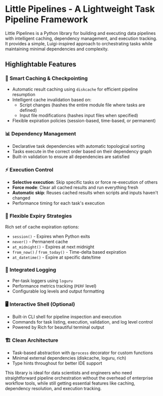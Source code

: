 # Little Pipelines - A Lightweight Task Pipeline Framework

Little Pipelines is a Python library for building and executing data pipelines with intelligent caching, dependency management, and execution tracking. It provides a simple, Luigi-inspired approach to orchestrating tasks while maintaining minimal dependencies and complexity.

## Highlightable Features

### 🔄 **Smart Caching & Checkpointing**
- Automatic result caching using `diskcache` for efficient pipeline resumption
- Intelligent cache invalidation based on:
  - Script changes (hashes the entire module file where tasks are defined)
  - Input file modifications (hashes input files when specified)
- Flexible expiration policies (session-based, time-based, or permanent)

### 📊 **Dependency Management**
- Declarative task dependencies with automatic topological sorting
- Tasks execute in the correct order based on their dependency graph
- Built-in validation to ensure all dependencies are satisfied

### ⚡ **Execution Control**
- **Selective execution**: Skip specific tasks or force re-execution of others
- **Force mode**: Clear all cached results and run everything fresh
- **Automatic skip**: Reuses cached results when scripts and inputs haven't changed
- Performance timing for each task's execution

### 🎯 **Flexible Expiry Strategies**
Rich set of cache expiration options:
- `session()` - Expires when Python exits
- `never()` - Permanent cache
- `at_midnight()` - Expires at next midnight
- `from_now()` / `from_today()` - Time-delta based expiration
- `at_datetime()` - Expire at specific date/time

### 📝 **Integrated Logging**
- Per-task loggers using `loguru`
- Performance metrics tracking (`PERF` level)
- Configurable log levels and output formatting

### 🖥️ **Interactive Shell** (Optional)
- Built-in CLI shell for pipeline inspection and execution
- Commands for task listing, execution, validation, and log level control
- Powered by Rich for beautiful terminal output

### 🏗️ **Clean Architecture**
- Task-based abstraction with `@process` decorator for custom functions
- Minimal external dependencies (diskcache, loguru, rich)
- Type hints throughout for better IDE support

This library is ideal for data scientists and engineers who need straightforward pipeline orchestration without the overhead of enterprise workflow tools, while still getting essential features like caching, dependency resolution, and execution tracking.
